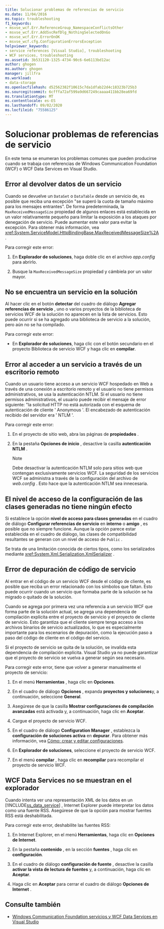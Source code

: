 ```yaml
---
title: Solucionar problemas de referencias de servicio
ms.date: 11/04/2016
ms.topic: troubleshooting
f1_keywords:
- msvse_wcf.Err.ReferenceGroup_NamespaceConflictsOther
- msvse_wcf.Err.AddSvcRefDlg_NothingSelectedOnGo
- msvse_wcf.Err.ErrorOnOK
- msvse_wcf.cfg.ConfigurationErrorsException
helpviewer_keywords:
- service references [Visual Studio], troubleshooting
- WCF services, troubleshooting
ms.assetid: 3b531120-1325-4734-90c6-6e6113bd12ac
author: ghogen
ms.author: ghogen
manager: jillfra
ms.workload:
- data-storage
ms.openlocfilehash: d52562382f10615c7da1dfab22d4c18323b725b3
ms.sourcegitcommit: 6cfffa72af599a9d667249caaaa411bb28ea69fd
ms.translationtype: MT
ms.contentlocale: es-ES
ms.lasthandoff: 09/02/2020
ms.locfileid: "75586125"
---
```

# <a name="troubleshoot-service-references"></a>Solucionar problemas de referencias de servicio

En este tema se enumeran los problemas comunes que pueden producirse cuando se trabaja con referencias de Windows Communication Foundation (WCF) o WCF Data Services en Visual Studio.

## <a name="error-returning-data-from-a-service"></a>Error al devolver datos de un servicio

Cuando se devuelve un `DataSet` o `DataTable` desde un servicio de, es posible que reciba una excepción "se superó la cuota de tamaño máximo para los mensajes entrantes". De forma predeterminada, la `MaxReceivedMessageSize` propiedad de algunos enlaces está establecida en un valor relativamente pequeño para limitar la exposición a los ataques por denegación de servicio. Puede aumentar este valor para evitar la excepción. Para obtener más información, vea <xref:System.ServiceModel.HttpBindingBase.MaxReceivedMessageSize%2A>.

Para corregir este error:

1. En **Explorador de soluciones**, haga doble clic en el archivo *app.config* para abrirlo.

2. Busque la `MaxReceivedMessageSize` propiedad y cámbiela por un valor mayor.

## <a name="cannot-find-a-service-in-my-solution"></a>No se encuentra un servicio en la solución

Al hacer clic en el botón **detectar** del cuadro de diálogo **Agregar referencias de servicio** , uno o varios proyectos de la biblioteca de servicios WCF de la solución no aparecen en la lista de servicios. Esto puede ocurrir si se ha agregado una biblioteca de servicio a la solución, pero aún no se ha compilado.

Para corregir este error:

- En **Explorador de soluciones**, haga clic con el botón secundario en el proyecto Biblioteca de servicio WCF y haga clic en **compilar**.

## <a name="error-accessing-a-service-over-a-remote-desktop"></a>Error al acceder a un servicio a través de un escritorio remoto

Cuando un usuario tiene acceso a un servicio WCF hospedado en Web a través de una conexión a escritorio remoto y el usuario no tiene permisos administrativos, se usa la autenticación NTLM. Si el usuario no tiene permisos administrativos, el usuario puede recibir el mensaje de error siguiente: "la solicitud HTTP no está autorizada con el esquema de autenticación de cliente ' Anonymous '. El encabezado de autenticación recibido del servidor era ' NTLM '.

Para corregir este error:

1. En el proyecto de sitio web, abra las páginas de **propiedades** .

2. En la pestaña **Opciones de inicio** , desactive la casilla **autenticación NTLM** .

    > [!NOTE]
    > Debe desactivar la autenticación NTLM solo para sitios web que contengan exclusivamente servicios WCF. La seguridad de los servicios WCF se administra a través de la configuración del archivo de *web.config* . Esto hace que la autenticación NTLM sea innecesaria.

## <a name="access-level-for-generated-classes-setting-has-no-effect"></a>El nivel de acceso de la configuración de las clases generadas no tiene ningún efecto

Si establece la opción **nivel de acceso para clases generadas** en el cuadro de diálogo **Configurar referencias de servicio** en **interno** o **amigo** , es posible que no siempre funcione. Aunque la opción parece estar establecida en el cuadro de diálogo, las clases de compatibilidad resultantes se generan con un nivel de acceso de `Public` .

Se trata de una limitación conocida de ciertos tipos, como los serializados mediante <xref:System.Xml.Serialization.XmlSerializer> .

## <a name="error-debugging-service-code"></a>Error de depuración de código de servicio

Al entrar en el código de un servicio WCF desde el código de cliente, es posible que reciba un error relacionado con los símbolos que faltan. Esto puede ocurrir cuando un servicio que formaba parte de la solución se ha migrado o quitado de la solución.

Cuando se agrega por primera vez una referencia a un servicio WCF que forma parte de la solución actual, se agrega una dependencia de compilación explícita entre el proyecto de servicio y el proyecto de cliente de servicio. Esto garantiza que el cliente siempre tenga acceso a los archivos binarios de servicio actualizados, lo que es especialmente importante para los escenarios de depuración, como la ejecución paso a paso del código de cliente en el código del servicio.

Si el proyecto de servicio se quita de la solución, se invalida esta dependencia de compilación explícita. Visual Studio ya no puede garantizar que el proyecto de servicio se vuelva a generar según sea necesario.

Para corregir este error, tiene que volver a generar manualmente el proyecto de servicio:

1. En el menú **Herramientas** , haga clic en **Opciones**.

2. En el cuadro de diálogo **Opciones** , expanda **proyectos y soluciones**y, a continuación, seleccione **General**.

3. Asegúrese de que la casilla **Mostrar configuraciones de compilación avanzadas** está activada y, a continuación, haga clic en **Aceptar**.

4. Cargue el proyecto de servicio WCF.

5. En el cuadro de diálogo **Configuration Manager** , establezca la **configuración de soluciones activa** en **depurar**. Para obtener más información, vea [Cómo: crear y editar configuraciones](../ide/how-to-create-and-edit-configurations.md).

6. En **Explorador de soluciones**, seleccione el proyecto de servicio WCF.

7. En el menú **compilar** , haga clic en **recompilar** para recompilar el proyecto de servicio WCF.

## <a name="wcf-data-services-do-not-display-in-the-browser"></a>WCF Data Services no se muestran en el explorador

Cuando intenta ver una representación XML de los datos en un [!INCLUDE[ss_data_service](../data-tools/includes/ss_data_service_md.md)] , Internet Explorer puede interpretar los datos como una fuente RSS. Asegúrese de que la opción para mostrar fuentes RSS está deshabilitada.

Para corregir este error, deshabilite las fuentes RSS:

1. En Internet Explorer, en el menú **Herramientas**, haga clic en **Opciones de Internet**.

2. En la pestaña **contenido** , en la sección **fuentes** , haga clic en **configuración**.

3. En el cuadro de diálogo **configuración de fuente** , desactive la casilla **activar la vista de lectura de fuentes** y, a continuación, haga clic en **Aceptar**.

4. Haga clic en **Aceptar** para cerrar el cuadro de diálogo **Opciones de Internet** .

## <a name="see-also"></a>Consulte también

- [Windows Communication Foundation servicios y WCF Data Services en Visual Studio](../data-tools/windows-communication-foundation-services-and-wcf-data-services-in-visual-studio.md)
